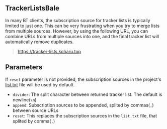 ## TrackerListsBale

In many BT clients, the subscription source for tracker lists is typically limited to just one. This can be very frustrating when you try to merge lists from multiple sources. 
However, by using the following URL, you can combine URLs from multiple sources into one, and the final tracker list will automatically remove duplicates.

> https://tracker-lists.koharu.top

## Parameters

If `reset` parameter is not provided, the subscription sources in the project's [list.txt](https://github.com/koharubiyori/TrackerListsBale/blob/master/list.txt) file will be used by default.

* `divider`: The split character between returned tracker list. The default is newline(`\n`)
* `append`: Subscription sources to be appended, splited by commas(`,`) between source URLs
* `reset`: This replaces the subscription sources in the `list.txt` file, that splited by comma(`,`)
